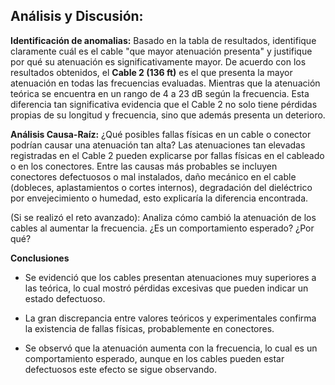 ## Análisis y Discusión:

**Identificación de anomalias:** Basado en la tabla de resultados, identifique claramente cuál es el cable "que mayor atenuación presenta" y justifique por qué su atenuación es significativamente mayor.
De acuerdo con los resultados obtenidos, el **Cable 2 (136 ft)** es el que presenta la mayor atenuación en todas las frecuencias evaluadas. Mientras que la atenuación teórica se encuentra en un rango de 4 a 23 dB según la frecuencia. Esta diferencia tan significativa evidencia que el Cable 2 no solo tiene pérdidas propias de su longitud y frecuencia, sino que además presenta un deterioro.

**Análisis Causa-Raíz:** ¿Qué posibles fallas físicas en un cable o conector podrían causar una atenuación tan alta?
Las atenuaciones tan elevadas registradas en el Cable 2 pueden explicarse por fallas físicas en el cableado o en los conectores. Entre las causas más probables se incluyen conectores defectuosos o mal instalados, daño mecánico en el cable (dobleces, aplastamientos o cortes internos), degradación del dieléctrico por envejecimiento o humedad, esto explicaría la diferencia encontrada. 

(Si se realizó el reto avanzado): Analiza cómo cambió la atenuación de los cables al aumentar la frecuencia. ¿Es un comportamiento esperado? ¿Por qué?

**Conclusiones**

- Se evidenció que los cables presentan atenuaciones muy superiores a las teórica, lo cual mostró pérdidas excesivas que pueden indicar  un estado defectuoso.

- La gran discrepancia entre valores teóricos y experimentales confirma la existencia de fallas físicas, probablemente en conectores.

- Se observó que la atenuación aumenta con la frecuencia, lo cual es un comportamiento esperado, aunque en los cables pueden estar  defectuosos este efecto se sigue observando.
